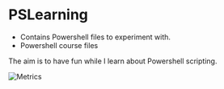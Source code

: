 # PSLearning

* Contains Powershell files to experiment with.
* Powershell course files

The aim is to have fun while I learn about Powershell scripting. 

![Metrics](https://metrics.lecoq.io/whytheq?template=classic&gists=1&stars=1&base=header%2C%20activity%2C%20community%2C%20repositories%2C%20metadata&base.indepth=false&base.hireable=false&base.skip=false&stars=false&stars.limit=1&gists=false&config.timezone=Europe%2FLondon)
